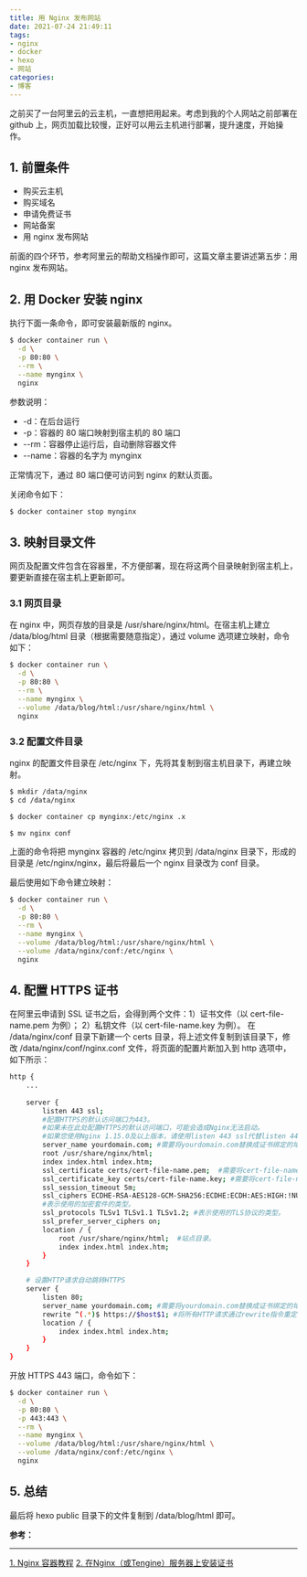 ```yaml
---
title: 用 Nginx 发布网站
date: 2021-07-24 21:49:11
tags: 
- nginx
- docker
- hexo
- 网站
categories:
- 博客
---
```


之前买了一台阿里云的云主机，一直想把用起来。考虑到我的个人网站之前部署在 github 上，网页加载比较慢，正好可以用云主机进行部署，提升速度，开始操作。

<!-- more -->

## 1. 前置条件
- 购买云主机
- 购买域名
- 申请免费证书
- 网站备案
- 用 nginx 发布网站

前面的四个环节，参考阿里云的帮助文档操作即可，这篇文章主要讲述第五步：用 nginx 发布网站。

## 2. 用 Docker 安装 nginx
执行下面一条命令，即可安装最新版的 nginx。
```bash
$ docker container run \
  -d \
  -p 80:80 \
  --rm \
  --name mynginx \
  nginx
```

参数说明：
- -d：在后台运行
- -p：容器的 80 端口映射到宿主机的 80 端口
- --rm：容器停止运行后，自动删除容器文件
- --name：容器的名字为 mynginx

正常情况下，通过 80 端口便可访问到 nginx 的默认页面。

关闭命令如下：

```bash
$ docker container stop mynginx
```

## 3. 映射目录文件
网页及配置文件包含在容器里，不方便部署，现在将这两个目录映射到宿主机上，要更新直接在宿主机上更新即可。

### 3.1 网页目录
在 nginx 中，网页存放的目录是 /usr/share/nginx/html。在宿主机上建立 /data/blog/html 目录（根据需要随意指定），通过 volume 选项建立映射，命令如下：
```bash
$ docker container run \
  -d \
  -p 80:80 \
  --rm \
  --name mynginx \
  --volume /data/blog/html:/usr/share/nginx/html \
  nginx
```

### 3.2 配置文件目录
nginx 的配置文件目录在 /etc/nginx 下，先将其复制到宿主机目录下，再建立映射。
```bash
$ mkdir /data/nginx
$ cd /data/nginx

$ docker container cp mynginx:/etc/nginx .x

$ mv nginx conf

```

上面的命令将把 mynginx 容器的 /etc/nginx 拷贝到 /data/nginx 目录下，形成的目录是 /etc/nginx/nginx，最后将最后一个 nginx 目录改为 conf 目录。

最后使用如下命令建立映射：
```bash
$ docker container run \
  -d \
  -p 80:80 \
  --rm \
  --name mynginx \
  --volume /data/blog/html:/usr/share/nginx/html \
  --volume /data/nginx/conf:/etc/nginx \
  nginx
```

## 4. 配置 HTTPS 证书
在阿里云申请到 SSL 证书之后，会得到两个文件：1）证书文件（以 cert-file-name.pem 为例）； 2）私钥文件（以 cert-file-name.key 为例）。
在 /data/nginx/conf 目录下新建一个 certs 目录，将上述文件复制到该目录下，修改 /data/nginx/conf/nginx.conf 文件，将页面的配置片断加入到 http 选项中，如下所示：

```bash
http {
	...
	
	server {
		listen 443 ssl;
		#配置HTTPS的默认访问端口为443。
		#如果未在此处配置HTTPS的默认访问端口，可能会造成Nginx无法启动。
		#如果您使用Nginx 1.15.0及以上版本，请使用listen 443 ssl代替listen 443和ssl on。
		server_name yourdomain.com; #需要将yourdomain.com替换成证书绑定的域名。
		root /usr/share/nginx/html;
		index index.html index.htm;
		ssl_certificate certs/cert-file-name.pem;  #需要将cert-file-name.pem替换成已上传的证书文件的名称。
		ssl_certificate_key certs/cert-file-name.key; #需要将cert-file-name.key替换成已上传的证书密钥文件的名称。
		ssl_session_timeout 5m;
		ssl_ciphers ECDHE-RSA-AES128-GCM-SHA256:ECDHE:ECDH:AES:HIGH:!NULL:!aNULL:!MD5:!ADH:!RC4;
		#表示使用的加密套件的类型。
		ssl_protocols TLSv1 TLSv1.1 TLSv1.2; #表示使用的TLS协议的类型。
		ssl_prefer_server_ciphers on;
		location / {
			root /usr/share/nginx/html;  #站点目录。
			index index.html index.htm;
		}
	}

	# 设置HTTP请求自动跳转HTTPS
	server {
		listen 80;
		server_name yourdomain.com; #需要将yourdomain.com替换成证书绑定的域名。
		rewrite ^(.*)$ https://$host$1; #将所有HTTP请求通过rewrite指令重定向到HTTPS。
		location / {
			index index.html index.htm;
		}
	}
}
```

开放 HTTPS 443 端口，命令如下：
```bash
$ docker container run \
  -d \
  -p 80:80 \
  -p 443:443 \
  --rm \
  --name mynginx \
  --volume /data/blog/html:/usr/share/nginx/html \
  --volume /data/nginx/conf:/etc/nginx \
  nginx
```

## 5. 总结
最后将 hexo public 目录下的文件复制到 /data/blog/html 即可。 

**参考：**

----
[1]:https://www.ruanyifeng.com/blog/2018/02/nginx-docker.html

[2]:https://help.aliyun.com/document_detail/98728.html

[1. Nginx 容器教程][1]
[2. 在Nginx（或Tengine）服务器上安装证书][2]